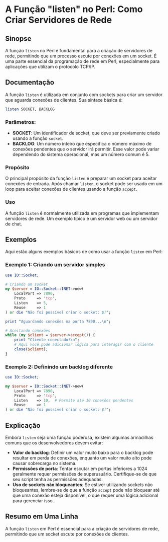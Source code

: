 <!--
Meta Description: # A Função "listen" no Perl: Como Criar Servidores de Rede ## Sinopse A função `listen` no Perl é fundamental para a criação de servidores de rede, pe...
Meta Keywords: socket, que, listen, função, conexões
-->

# A Função "listen" no Perl: Como Criar Servidores de Rede

## Sinopse
A função `listen` no Perl é fundamental para a criação de servidores de rede, permitindo que um processo escute por conexões em um socket. É uma parte essencial da programação de rede em Perl, especialmente para aplicações que utilizam o protocolo TCP/IP.

## Documentação
A função `listen` é utilizada em conjunto com sockets para criar um servidor que aguarda conexões de clientes. Sua sintaxe básica é:

```perl
listen SOCKET, BACKLOG
```

### Parâmetros:
- **SOCKET**: Um identificador de socket, que deve ser previamente criado usando a função `socket`.
- **BACKLOG**: Um número inteiro que especifica o número máximo de conexões pendentes que o servidor irá permitir. Esse valor pode variar dependendo do sistema operacional, mas um número comum é 5.

### Propósito
O principal propósito da função `listen` é preparar um socket para aceitar conexões de entrada. Após chamar `listen`, o socket pode ser usado em um loop para aceitar conexões de clientes usando a função `accept`.

### Uso
A função `listen` é normalmente utilizada em programas que implementam servidores de rede. Um exemplo típico é um servidor web ou um servidor de chat.

## Exemplos
Aqui estão alguns exemplos básicos de como usar a função `listen` em Perl:

### Exemplo 1: Criando um servidor simples

```perl
use IO::Socket;

# Criando um socket
my $server = IO::Socket::INET->new(
    LocalPort => 7890,
    Proto     => 'tcp',
    Listen    => 5,
    Reuse     => 1
) or die "Não foi possível criar o socket: $!";

print "Aguardando conexões na porta 7890...\n";

# Aceitando conexões
while (my $client = $server->accept()) {
    print "Cliente conectado!\n";
    # Aqui você pode adicionar lógica para interagir com o cliente
    close($client);
}
```

### Exemplo 2: Definindo um backlog diferente

```perl
use IO::Socket;

my $server = IO::Socket::INET->new(
    LocalPort => 7890,
    Proto     => 'tcp',
    Listen    => 10,  # Permite até 10 conexões pendentes
    Reuse     => 1
) or die "Não foi possível criar o socket: $!";
```

## Explicação
Embora `listen` seja uma função poderosa, existem algumas armadilhas comuns que os desenvolvedores devem evitar:

- **Valor do backlog**: Definir um valor muito baixo para o backlog pode resultar em perda de conexões, enquanto um valor muito alto pode causar sobrecarga no sistema.
- **Permissões de porta**: Tentar escutar em portas inferiores a 1024 geralmente requer permissões de superusuário. Certifique-se de que seu script tenha as permissões adequadas.
- **Uso de sockets não bloqueantes**: Se estiver utilizando sockets não bloqueantes, lembre-se de que a função `accept` pode não bloquear até que uma conexão esteja disponível, o que requer uma lógica adicional para gerenciar isso.

## Resumo em Uma Linha
A função `listen` em Perl é essencial para a criação de servidores de rede, permitindo que um socket escute por conexões de clientes.